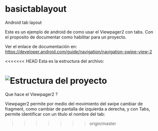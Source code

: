 # basictablayout
Android tab layout

Este es un ejemplo de android de como usar el Viewpager2 con tabs.
Con el proposito de documentar como habilitar para un proyecto.

Ver el enlace de documentación en:  https://developer.android.com/guide/navigation/navigation-swipe-view-2

<<<<<<< HEAD
Esta es la estructura del archivo:

![Estructura del proyecto]("doc/structure_design")
=======
Que hace el Viewpager2 ?

Viewpager2 permite por medio del movimiento del swipe cambiar de fragment, como cambiar de pantalla de izquierda a derecha, y con Tabs, permite identificar con un titulo el nombre del tab:

>>>>>>> origin/master
